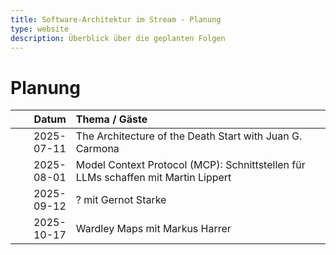 ```yaml
---
title: Software-Architektur im Stream - Planung
type: website
description: Überblick über die geplanten Folgen
---
```


# Planung

|      Datum | Thema / Gäste                                                                              |
|-----------:|:-------------------------------------------------------------------------------------------|
| 2025-07-11 | The Architecture of the Death Start with Juan G. Carmona                                 |
| 2025-08-01 | Model Context Protocol (MCP): Schnittstellen für LLMs schaffen mit Martin Lippert       |
| 2025-09-12 | ? mit Gernot Starke                                                                    |
| 2025-10-17 | Wardley Maps mit Markus Harrer                                                         |


